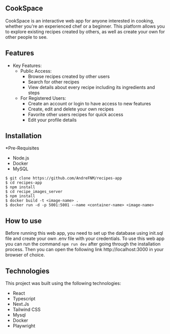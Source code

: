 ## CookSpace 
CookSpace is an interactive web app for anyone interested in cooking, whether you're an experienced chef or a beginner. This platform allows you to explore existing recipes created by others, as well as create your own for other people to see.

## Features
* Key Features:
  * Public Access:
    * Browse recipes created by other users
    * Search for other recipes
    * View details about every recipe including its ingredients and steps
  * For Registered Users:
    * Create an account or login to have access to new features
    * Create, edit and delete your own recipes
    * Favorite other users recipes for quick access
    * Edit your profile details
## Installation
*Pre-Requisites
   * Node.js
   * Docker
   * MySQL
     
    $ git clone https://github.com/AndreFNM/recipes-app
    $ cd recipes-app
    $ npm install
    $ cd recipe_images_server
    $ npm install
    $ docker build -t <image-name> .
    $ docker run -d -p 5001:5001 --name <container-name> <image-name>


## How to use
Before running this web app, you need to set up the database using init.sql file and create your own .env file with your credentials.
To use this web app you can run the command ```npm run dev``` after going through the installation process. Then you can open the following link http://localhost:3000 in your browser of choice.

## Technologies
This project was built using the following technologies:
* React
* Typescript
* Next.Js
* Tailwind CSS
* Mysql
* Docker 
* Playwright
